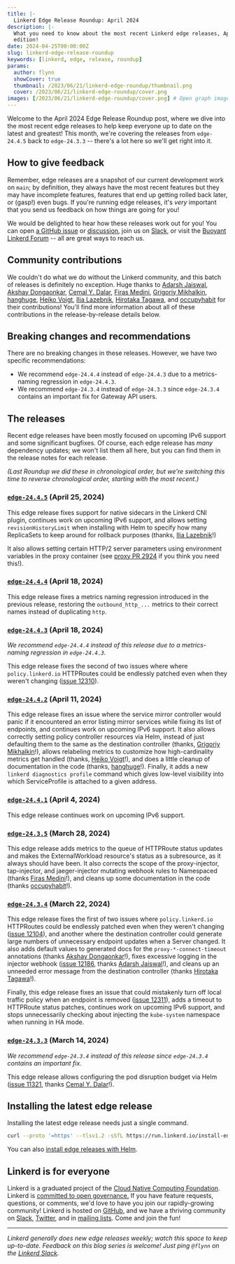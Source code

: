 ```yaml
---
title: |-
  Linkerd Edge Release Roundup: April 2024
description: |-
  What you need to know about the most recent Linkerd edge releases, April 2024
  edition!
date: 2024-04-25T00:00:00Z
slug: linkerd-edge-release-roundup
keywords: [linkerd, edge, release, roundup]
params:
  author: flynn
  showCover: true
  thumbnail: /2023/06/21/linkerd-edge-roundup/thumbnail.png
  cover: /2023/06/21/linkerd-edge-roundup/cover.png
images: [/2023/06/21/linkerd-edge-roundup/cover.png] # Open graph image
---
```


Welcome to the April 2024 Edge Release Roundup post, where we dive into the most
recent edge releases to help keep everyone up to date on the latest and
greatest! This month, we're covering the releases from `edge-24.4.5` back to
`edge-24.3.3` -- there's a lot here so we'll get right into it.

## How to give feedback

Remember, edge releases are a snapshot of our current development work on
`main`; by definition, they always have the most recent features but they may
have incomplete features, features that end up getting rolled back later, or
(gasp!) even bugs. If you're running edge releases, it's _very_ important that
you send us feedback on how things are going for you!

We would be delighted to hear how these releases work out for you! You can open
[a GitHub issue](https://github.com/linkerd/linkerd2/issues/) or
[discussion](https://github.com/linkerd/linkerd2/discussions/), join us on
[Slack](https://slack.linkerd.io), or visit the
[Buoyant Linkerd Forum](https://linkerd.buoyant.io) -- all are great ways to
reach us.

## Community contributions

We couldn't do what we do without the Linkerd community, and this batch of
releases is definitely no exception. Huge thanks to [Adarsh Jaiswal], [Akshay
Dongaonkar], [Cemal Y. Dalar], [Firas Medini], [Grigoriy Mikhalkin], [hanghuge],
[Heiko Voigt], [Ilia Lazebnik], [Hirotaka Tagawa], and [occupyhabit] for their
contributions! You'll find more information about all of these contributions in
the release-by-release details below.

[hanghuge]: https://github.com/hanghuge
[Grigoriy Mikhalkin]: https://github.com/GrigoriyMikhalkin
[occupyhabit]: https://github.com/occupyhabit
[Firas Medini]: https://github.com/mdnfiras
[Adarsh jaiswal]: https://github.com/Adarsh-jaiss
[Hirotaka Tagawa]: https://github.com/wafuwafu13
[Cemal Y. Dalar]: https://github.com/cdalar
[Ilia Lazebnik]: https://github.com/DrFaust92
[Akshay Dongaonkar]: https://github.com/doubletooth
[Heiko Voigt]: https://github.com/hvoigt

## Breaking changes and recommendations

There are no breaking changes in these releases. However, we have two specific
recommendations:

- We recommend `edge-24.4.4` instead of `edge-24.4.3` due to a metrics-naming
  regression in `edge-24.4.3`.
- We recommend `edge-24.3.4` instead of `edge-24.3.3` since `edge-24.3.4`
  contains an important fix for Gateway API users.

## The releases

Recent edge releases have been mostly focused on upcoming IPv6 support and some
significant bugfixes. Of course, each edge release has _many_ dependency
updates; we won't list them all here, but you can find them in the release notes
for each release.

_(Last Roundup we did these in chronological order, but we're switching this
time to reverse chronological order, starting with the most recent.)_

### [`edge-24.4.5`](https://github.com/linkerd/linkerd2/releases/tag/edge-24.4.5) (April 25, 2024)

This edge release fixes support for native sidecars in the Linkerd CNI plugin,
continues work on upcoming IPv6 support, and allows setting
`revisionHistoryLimit` when installing with Helm to specify how many ReplicaSets
to keep around for rollback purposes (thanks, [Ilia Lazebnik]!)

It also allows setting certain HTTP/2 server parameters using environment
variables in the proxy container (see [proxy PR 2924] if you think you need
this!).

[proxy PR 2924]: https://github.com/linkerd/linkerd2-proxy/pull/2924

### [`edge-24.4.4`](https://github.com/linkerd/linkerd2/releases/tag/edge-24.4.4) (April 18, 2024)

This edge release fixes a metrics naming regression introduced in the previous
release, restoring the `outbound_http_...` metrics to their correct names
instead of duplicating `http`.

### [`edge-24.4.3`](https://github.com/linkerd/linkerd2/releases/tag/edge-24.4.3) (April 18, 2024)

_We recommend `edge-24.4.4` instead of this release due to a metrics-naming
regression in `edge-24.4.3`._

This edge release fixes the second of two issues where where `policy.linkerd.io`
HTTPRoutes could be endlessly patched even when they weren't changing ([issue
12310]).

[issue 12310]: https://github.com/linkerd/linkerd2/issues/12310

### [`edge-24.4.2`](https://github.com/linkerd/linkerd2/releases/tag/edge-24.4.2) (April 11, 2024)

This edge release fixes an issue where the service mirror controller would panic
if it encountered an error listing mirror services while fixing its list of
endpoints, and continues work on upcoming IPv6 support. It also allows correctly
setting policy controller resources via Helm, instead of just defaulting them to
the same as the destination controller (thanks, [Grigoriy Mikhalkin]!), allows
relabeling metrics to customize how high-cardinality metrics get handled
(thanks, [Heiko Voigt]!), and does a little cleanup of documentation in the code
(thanks, [hanghuge]!). Finally, it adds a new `linkerd diagnostics profile`
command which gives low-level visibility into which ServiceProfile is attached
to a given address.

### [`edge-24.4.1`](https://github.com/linkerd/linkerd2/releases/tag/edge-24.4.1) (April 4, 2024)

This edge release continues work on upcoming IPv6 support.

### [`edge-24.3.5`](https://github.com/linkerd/linkerd2/releases/tag/edge-24.3.5) (March 28, 2024)

This edge release adds metrics to the queue of HTTPRoute status updates and
makes the ExternalWorkload resource's status as a subresource, as it always
should have been. It also corrects the scope of the proxy-injector,
tap-injector, and jaeger-injector mutating webhook rules to Namespaced (thanks
[Firas Medini]!), and cleans up some documentation in the code (thanks
[occupyhabit]!).

### [`edge-24.3.4`](https://github.com/linkerd/linkerd2/releases/tag/edge-24.3.4) (March 22, 2024)

This edge release fixes the first of two issues where `policy.linkerd.io`
HTTPRoutes could be endlessly patched even when they weren't changing ([issue
12104]), and another where the destination controller could generate large
numbers of unnecessary endpoint updates when a Server changed. It also adds
default values to generated docs for the `proxy-*-connect-timeout` annotations
(thanks [Akshay Dongaonkar]!), fixes excessive logging in the injector webhook
([issue 12186], thanks [Adarsh Jaiswal]!), and cleans up an unneeded error
message from the destination controller (thanks [Hirotaka Tagawa]!).

Finally, this edge release fixes an issue that could mistakenly turn off local
traffic policy when an endpoint is removed ([issue 12311]), adds a timeout to
HTTPRoute status patches, continues work on upcoming IPv6 support, and stops
unnecessarily checking about injecting the `kube-system` namespace when running
in HA mode.

[issue 12186]: https://github.com/linkerd/linkerd2/issues/12186
[issue 12104]: https://github.com/linkerd/linkerd2/issues/12104
[issue 12311]: https://github.com/linkerd/linkerd2/issues/12311

### [`edge-24.3.3`](https://github.com/linkerd/linkerd2/releases/tag/edge-24.3.3) (March 14, 2024)

_We recommend `edge-24.3.4` instead of this release since `edge-24.3.4` contains
an important fix._

This edge release allows configuring the pod disruption budget via Helm ([issue
11321], thanks [Cemal Y. Dalar]!).

[issue 11321]: https://github.com/linkerd/linkerd2/issues/11321

## Installing the latest edge release

Installing the latest edge release needs just a single command.

```bash
curl --proto '=https' --tlsv1.2 -sSfL https://run.linkerd.io/install-edge | sh
```

You can also
[install edge releases with Helm](https://linkerd.io/2.15/tasks/install-helm/).

## Linkerd is for everyone

Linkerd is a graduated project of the
[Cloud Native Computing Foundation](https://cncf.io/). Linkerd is
[committed to open governance.](/2019/10/03/linkerds-commitment-to-open-governance/)
If you have feature requests, questions, or comments, we'd love to have you join
our rapidly-growing community! Linkerd is hosted on
[GitHub](https://github.com/linkerd/), and we have a thriving community on
[Slack](https://slack.linkerd.io/), [Twitter](https://twitter.com/linkerd), and
in [mailing lists](/community/get-involved/). Come and join the fun!

---

_Linkerd generally does new edge releases weekly; watch this space to keep
up-to-date. Feedback on this blog series is welcome! Just ping `@flynn` on the
[Linkerd Slack](https://slack.linkerd.io)._
